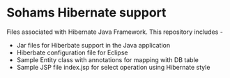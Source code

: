 # Sohams Hibernate support

Files associated with Hibernate Java Framework. This repository includes -
- Jar files for Hiberbate support in the Java application
- Hiberbate configuration file for Eclipse
- Sample Entity class with annotations for mapping with DB table
- Sample JSP file index.jsp for select operation using Hibernate style
